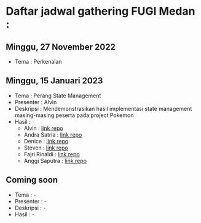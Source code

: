 # Daftar jadwal gathering FUGI Medan :

## Minggu, 27 November 2022
 * Tema : Perkenalan 
 
## Minggu, 15 Januari 2023
 * Tema : Perang State Management  
 * Presenter : Alvin
 * Deskripsi : Mendemonstrasikan hasil implementasi state management masing-masing peserta pada project Pokemon
 * Hasil : 
     * Alvin : [link repo](www.google.com)
     * Andra Satria : [link repo](www.google.com)     
     * Denice : [link repo](www.google.com)        
     * Steven : [link repo](www.google.com)        
     * Fajri Rinaldi : [link repo](www.google.com)
     * Anggi Saputra : [link repo](www.google.com)     


## Coming soon
 * Tema : - 
 * Presenter : -
 * Deskripsi : -
 * Hasil : -
